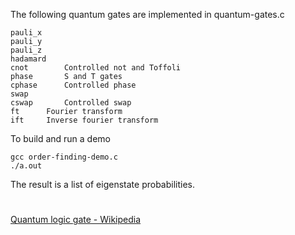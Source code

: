 The following quantum gates are implemented in quantum-gates.c
```
pauli_x
pauli_y
pauli_z
hadamard
cnot		Controlled not and Toffoli
phase		S and T gates
cphase		Controlled phase
swap
cswap		Controlled swap
ft		Fourier transform
ift		Inverse fourier transform
```

To build and run a demo
```
gcc order-finding-demo.c
./a.out
```

The result is a list of eigenstate probabilities.

#

[Quantum logic gate - Wikipedia](https://en.wikipedia.org/wiki/Quantum_logic_gate)
